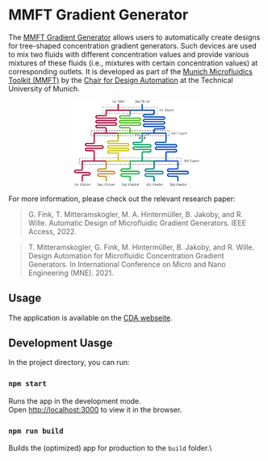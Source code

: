 # MMFT Gradient Generator
The [MMFT Gradient Generator](https://www.cda.cit.tum.de/research/microfluidics/gradient_generator/) allows users to automatically create designs for tree-shaped concentration gradient generators. Such devices are used to mix two fluids with different concentration values and provide various mixtures of these fluids (i.e., mixtures with certain concentration values) at corresponding outlets. It is developed as part of the [Munich Microfluidics Toolkit (MMFT)](https://www.cda.cit.tum.de/research/microfluidics/munich-microfluidics-toolkit/) by the [Chair for Design Automation](https://www.cda.cit.tum.de/) at the Technical University of Munich.


<div style="text-align:center"><img alt="Example Gradient Generator Design" src="img/mf-gradient-generator.png?raw=true" width="50%"/></div>


For more information, please check out the relevant research paper:

> G. Fink, T. Mitteramskogler, M. A. Hintermüller, B. Jakoby, and R. Wille. Automatic Design of Microfluidic Gradient Generators. IEEE Access, 2022.

> T. Mitteramskogler, G. Fink, M. Hintermüller, B. Jakoby, and R. Wille. Design Automation for Microfluidic Concentration Gradient Generators. In International Conference on Micro and Nano Engineering (MNE). 2021.

## Usage

The application is available on the [CDA webseite](https://www.cda.cit.tum.de/app/gradient-generator/).

## Development Uasge

In the project directory, you can run:

### `npm start`

Runs the app in the development mode.\
Open [http://localhost:3000](http://localhost:3000) to view it in the browser.

### `npm run build`

Builds the (optimized) app for production to the `build` folder.\
